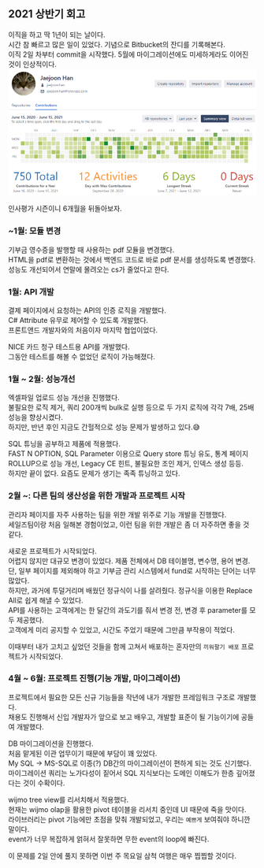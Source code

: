 ## 2021 상반기 회고

이직을 하고 딱 1년이 되는 날이다.  
시간 참 빠르고 많은 일이 있었다. 기념으로 Bitbucket의 잔디를 기록해본다.  
이직 2일 차부터 commit을 시작했다. 5월에 마이그레이션에도 미세하게라도 이어진 것이 인상적이다.
![](./images/1year.png)

인사평가 시즌이니 6개월을 뒤돌아보자.

### ~1월: 모듈 변경
기부금 영수증을 발행할 때 사용하는 pdf 모듈을 변경했다.  
HTML을 pdf로 변환하는 것에서 백엔드 코드로 바로 pdf 문서를 생성하도록 변경했다.  
성능도 개선되어서 연말에 몰려오는 cs가 줄었다고 한다.  

### 1월: API 개발
결제 페이지에서 요청하는 API의 인증 로직을 개발했다.  
C# Attribute 유무로 제어할 수 있도록 개발했다.  
프론트앤드 개발자와의 처음이자 마지막 협업이었다.  

NICE 카드 청구 테스트용 API를 개발했다.  
그동안 테스트를 해볼 수 없었던 로직이 가능해졌다.

### 1월 ~ 2월: 성능개선
엑셀파일 업로드 성능 개선을 진행했다.  
불필요한 로직 제거, 쿼리 200개씩 bulk로 실행 등으로 두 가지 로직에 각각 7배, 25배 성능을 향상시켰다.  
하지만, 반년 후인 지금도 간헐적으로 성능 문제가 발생하고 있다.😅

SQL 튜닝을 공부하고 제품에 적용했다.  
FAST N OPTION, SQL Parameter 이용으로 Query store 튜닝 유도, 통계 페이지 ROLLUP으로 성능 개선, Legacy CE 힌트, 불필요한 조인 제거, 인덱스 생성 등등.  
하지만 끝이 없다. 요즘도 문제가 생기는 족족 튜닝하고 있다.

### 2월 ~: 다른 팀의 생산성을 위한 개발과 프로젝트 시작
관리자 페이지를 자주 사용하는 팀을 위한 개발 위주로 기능 개발을 진행했다.  
세일즈팀이랑 처음 일해본 경험이었고, 이런 팀을 위한 개발은 좀 더 자주하면 좋을 것 같다.  

새로운 프로젝트가 시작되었다.  
어렵지 않지만 대규모 변경이 있었다. 제품 전체에서 DB 테이블명, 변수명, 용어 변경.  
단, 일부 페이지를 제외해야 하고 기부금 관리 시스템에서 fund로 시작하는 단어는 너무 많았다.  
하지만, 과거에 투덜거리며 배웠던 정규식이 나를 살려줬다. 정규식을 이용한 Replace All로 쉽게 해낼 수 있었다.  
API를 사용하는 고객에게는 한 달간의 과도기를 줘서 변경 전, 변경 후 parameter를 모두 제공했다.  
고객에게 미리 공지할 수 있었고, 시간도 주었기 때문에 그만큼 부작용이 적었다.  

이때부터 내가 고치고 싶었던 것들을 함께 고쳐서 배포하는 혼자만의 `끼워팔기 배포` 프로젝트가 시작되었다.

### 4월 ~ 6월: 프로젝트 진행(기능 개발, 마이그레이션)
프로젝트에서 필요한 모든 신규 기능들을 작년에 내가 개발한 프레임워크 구조로 개발했다.  
채용도 진행해서 신입 개발자가 앞으로 보고 배우고, 개발할 표준이 될 기능이기에 공들여 개발했다.  

DB 마이그레이션을 진행했다.  
처음 맡게된 이관 업무이기 때문에 부담이 꽤 있었다.  
My SQL -> MS-SQL로 이종(?) DB간의 마이그레이션이 편하게 되는 것도 신기했다.  
마이그레이션 쿼리는 노가다성이 짙어서 SQL 지식보다는 도메인 이해도가 한층 깊어졌다는 것이 수확이다.  

wijmo tree view를 리서치해서 적용했다.  
현재는 wijmo olap을 활용한 pivot 테이블을 리서치 중인데 UI 때문에 죽을 맛이다.  
라이브러리는 pivot 기능에만 초점을 맞춰 개발되었고, 우리는 `예쁘게` 보여줘야 하니깐 말이다.  
event가 너무 복잡하게 얽혀서 잘못하면 무한 event의 loop에 빠진다.  

이 문제를 2일 안에 풀지 못하면 이번 주 목요일 삼척 여행은 매우 찝찝할 것이다.